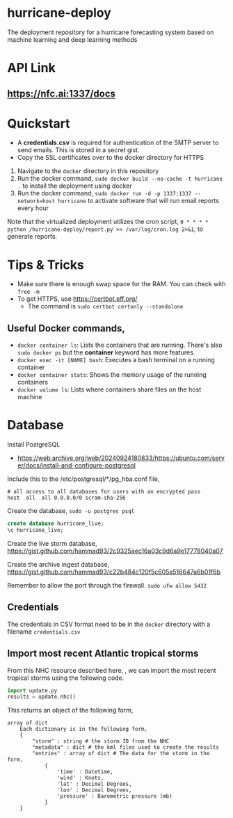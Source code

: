 # hurricane-deploy
The deployment repository for a hurricane forecasting system based on machine
learning and deep learning methods

# API Link
## https://nfc.ai:1337/docs

# Quickstart
  - A **credentials.csv** is required for authentication of the SMTP server to send emails. This is stored in a secret gist.
  - Copy the SSL certificates over to the docker directory for HTTPS

1. Navigate to the `docker` directory in this repository
2. Run the docker command, `sudo docker build --no-cache -t hurricane .` to install the deployment using docker
3. Run the docker command, `sudo docker run -d -p 1337:1337 --network=host hurricane` to activate software that will run email reports every hour

Note that the virtualized deployment utilizes the cron script, `0 * * * * python /hurricane-deploy/report.py >> /var/log/cron.log 2>&1`, to generate reports.

# Tips & Tricks

- Make sure there is enough swap space for the RAM. You can check with `free -m`
- To get HTTPS, use https://certbot.eff.org/
  - The command is `sudo certbot certonly --standalone`

## Useful Docker commands,
- `docker container ls`: Lists the containers that are running. There's also `sudo docker ps` but the __container__ keyword has more features.
- `docker exec -it [NAME] bash`: Executes a bash terminal on a running container
- `docker container stats`: Shows the memory usage of the running containers
- `docker volume ls`: Lists where containers share files on the host machine

# Database

Install PostgreSQL
- https://web.archive.org/web/20240924180833/https://ubuntu.com/server/docs/install-and-configure-postgresql

Include this to the /etc/postgresql/*/pg_hba.conf file,

```
# all access to all databases for users with an encrypted pass
host  all  all 0.0.0.0/0 scram-sha-256
```

Create the database,
`sudo -u postgres psql`

```sql
create database hurricane_live;
\c hurricane_live;
```

Create the live storm database,
https://gist.github.com/hammad93/2c9325aec16a03c9d6a9e17778040a07

Create the archive ingest database,
https://gist.github.com/hammad93/c22b484c120f5c605a516647a6b01f6b

Remember to allow the port through the firewall.
`sudo ufw allow 5432`

## Credentials

The credentials in CSV format need to be in the `docker` directory with a filename `credentials.csv`

## Import most recent Atlantic tropical storms

From this NHC resource described here, , we can import the most recent tropical
storms using the following code.

```python
import update.py
results = update.nhc()
```

This returns an object of the following form,

    array of dict
        Each dictionary is in the following form,
        {
            "storm" : string # the storm ID from the NHC
            "metadata" : dict # the kml files used to create the results
            "entries" : array of dict # The data for the storm in the form,
                {
                    'time' : Datetime,
                    'wind' : Knots,
                    'lat' : Decimal Degrees,
                    'lon' : Decimal Degrees,
                    'pressure' : Barometric pressure (mb)
                }
        }
